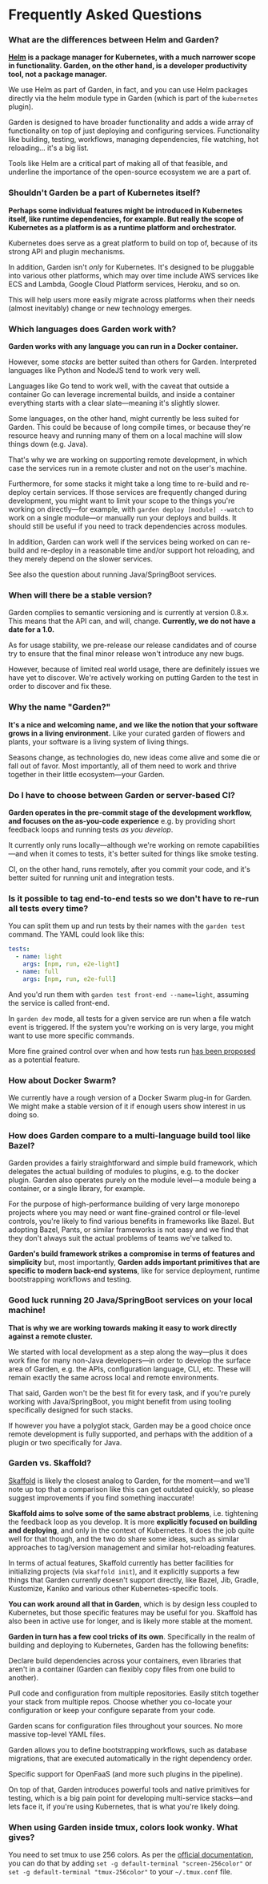 # Frequently Asked Questions

### What are the differences between Helm and Garden? 

**[Helm](https://helm.sh/) is a package manager for Kubernetes, with a much narrower scope in functionality. Garden, on the other hand, is a developer productivity tool, not a package manager.**

We use Helm as part of Garden, in fact, and you can use Helm packages directly via the helm module type in Garden (which is part of the `kubernetes` plugin).

Garden is designed to have broader functionality and adds a wide array of functionality on top of just deploying and configuring services. Functionality like building, testing, workflows, managing dependencies, file watching, hot reloading... it's a big list.

Tools like Helm are a critical part of making all of that feasible, and underline the importance of the open-source ecosystem we are a part of.

### Shouldn't Garden be a part of Kubernetes itself? 

**Perhaps some individual features might be introduced in Kubernetes itself, like runtime dependencies, for example. But really the scope of Kubernetes as a platform is as a runtime platform and orchestrator.**

Kubernetes does serve as a great platform to build on top of, because of its strong API and plugin mechanisms.

In addition, Garden isn't *only* for Kubernetes. It's designed to be pluggable into various other platforms, which may over time include AWS services like ECS and Lambda, Google Cloud Platform services, Heroku, and so on.

This will help users more easily migrate across platforms when their needs (almost inevitably) change or new technology emerges.

### Which languages does Garden work with?

**Garden works with any language you can run in a Docker container.**

However, some *stacks* are better suited than others for Garden. Interpreted languages like Python and NodeJS tend to work very well.

Languages like Go tend to work well, with the caveat that outside a container Go can leverage incremental builds, and inside a container everything starts with a clear slate—meaning it's slightly slower.

Some languages, on the other hand, might currently be less suited for Garden. This could be because of long compile times, or because they're resource heavy and running many of them on a local machine will slow things down (e.g. Java). 

That's why we are working on supporting remote development, in which case the services run in a remote cluster and not on the user's machine.

Furthermore, for some stacks it might take a long time to re-build and re-deploy certain services. If those services are frequently changed during development, you might want to limit your scope to the things you're working on directly—for example, with `garden deploy [module] --watch` to work on a single module—or manually run your deploys and builds. It should still be useful if you need to track dependencies across modules.

In addition, Garden can work well if the services being worked on can re-build and re-deploy in a reasonable time and/or support hot reloading, and they merely depend on the slower services.

See also the question about running Java/SpringBoot services.

### When will there be a stable version? 

Garden complies to semantic versioning and is currently at version 0.8.x. This means that the API can, and will, change. **Currently, we do not have a date for a 1.0.**

As for usage stability, we pre-release our release candidates and of course try to ensure that the final minor release won't introduce any new bugs. 

However, because of limited real world usage, there are definitely issues we have yet to discover. We're actively working on putting Garden to the test in order to discover and fix these.

### Why the name "Garden?"

**It's a nice and welcoming name, and we like the notion that your software grows in a living environment.** Like your curated garden of flowers and plants, your software is a living system of living things. 

Seasons change, as technologies do, new ideas come alive and some die or fall out of favor. Most importantly, all of them need to work and thrive together in their little ecosystem—your Garden.

### Do I have to choose between Garden or server-based CI? 

**Garden operates in the pre-commit stage of the development workflow, and focuses on the as-you-code experience** e.g. by providing short feedback loops and running tests *as you develop*.

It currently only runs locally—although we're working on remote capabilities—and when it comes to tests, it's better suited for things like smoke testing.

CI, on the other hand, runs remotely, after you commit your code, and it's better suited for running unit and integration tests.

### Is it possible to tag end-to-end tests so we don't have to re-run all tests every time?

You can split them up and run tests by their names with the `garden test` command. The YAML could look like this:

```yaml
tests:
  - name: light
    args: [npm, run, e2e-light]
  - name: full
    args: [npm, run, e2e-full]
```

And you'd run them with `garden test front-end --name=light`, assuming the service is called front-end.

In `garden dev` mode, all tests for a given service are run when a file watch event is triggered. If the system you're working on is very large, you might want to use more specific commands.

More fine grained control over when and how tests run [has been proposed](https://github.com/garden-io/garden/issues/438) as a potential feature.

### How about Docker Swarm?

We currently have a rough version of a Docker Swarm plug-in for Garden. We might make a stable version of it if enough users show interest in us doing so.

### How does Garden compare to a multi-language build tool like Bazel? 

Garden provides a fairly straightforward and simple build framework, which delegates the actual building of modules to plugins, e.g. to the docker plugin. Garden also operates purely on the module level—a module being a container, or a single library, for example. 

For the purpose of high-performance building of very large monorepo projects where you may need or want fine-grained control or file-level controls, you're likely to find various benefits in frameworks like Bazel. But adopting Bazel, Pants, or similar frameworks is not easy and we find that they don't always suit the actual problems of teams we've talked to. 

**Garden's build framework strikes a compromise in terms of features and simplicity** but, most importantly, **Garden adds important primitives that are specific to modern back-end systems**, like for service deployment, runtime bootstrapping workflows and testing.

### Good luck running 20 Java/SpringBoot services on your local machine!

**That is why we are working towards making it easy to work directly against a remote cluster.**

We started with local development as a step along the way—plus it does work fine for many non-Java developers—in order to develop the surface area of Garden, e.g. the APIs, configuration language, CLI, etc. These will remain exactly the same across local and remote environments.

That said, Garden won't be the best fit for every task, and if you're purely working with Java/SpringBoot, you might benefit from using tooling specifically designed for such stacks. 

If however you have a polyglot stack, Garden may be a good choice once remote development is fully supported, and perhaps with the addition of a plugin or two specifically for Java.

### Garden vs. Skaffold? 

[Skaffold](https://github.com/GoogleContainerTools/skaffold) is likely the closest analog to Garden, for the moment—and we'll note up top that a comparison like this can get outdated quickly, so please suggest improvements if you find something inaccurate! 

**Skaffold aims to solve some of the same abstract problems**, i.e. tightening the feedback loop as you develop. It is more **explicitly focused on building and deploying**, and only in the context of Kubernetes. It does the job quite well for that though, and the two do share some ideas, such as similar approaches to tag/version management and similar hot-reloading features.

In terms of actual features, Skaffold currently has better facilities for initializing projects (via `skaffold init`), and it explicitly supports a few things that Garden currently doesn't support directly, like Bazel, Jib, Gradle, Kustomize, Kaniko and various other Kubernetes-specific tools. 

**You can work around all that in Garden**, which is by design less coupled to Kubernetes, but those specific features may be useful for you. Skaffold has also been in active use for longer, and is likely more stable at the moment.

**Garden in turn has a few cool tricks of its own**. Specifically in the realm of building and deploying to Kubernetes, Garden has the following benefits:

Declare build dependencies across your containers, even libraries that aren't in a container (Garden can flexibly copy files from one build to another).

Pull code and configuration from multiple repositories. Easily stitch together your stack from multiple repos. Choose whether you co-locate your configuration or keep your configure separate from your code.

Garden scans for configuration files throughout your sources. No more massive top-level YAML files.

Garden allows you to define bootstrapping workflows, such as database migrations, that are executed automatically in the right dependency order.

Specific support for OpenFaaS (and more such plugins in the pipeline).

On top of that, Garden introduces powerful tools and native primitives for testing, which is a big pain point for developing multi-service stacks—and lets face it, if you're using Kubernetes, that is what you're likely doing.

### When using Garden inside tmux, colors look wonky. What gives?

You need to set tmux to use 256 colors. As per the [official documentation](https://github.com/tmux/tmux/wiki/FAQ#how-do-i-use-a-256-colour-terminal), you 
can do that by adding `set -g default-terminal "screen-256color"` or `set -g default-terminal "tmux-256color"` to your `~/.tmux.conf` file.
